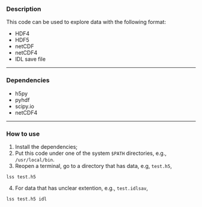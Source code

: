 ### Description

This code can be used to explore data with the following format:

- HDF4
- HDF5
- netCDF
- netCDF4
- IDL save file

---
### Dependencies

- h5py
- pyhdf
- scipy.io
- netCDF4

---
### How to use

1. Install the dependencies;
2. Put this code under one of the system `$PATH` directories, e.g., `/usr/local/bin`.
3. Reopen a terminal, go to a directory that has data, e.g, `test.h5`,

  ```lss test.h5```

4. For data that has unclear extention, e.g., `test.idlsav`,

  ```lss test.h5 idl```



